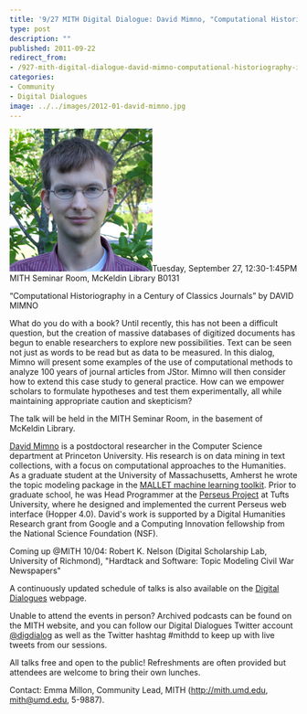 ```yaml
---
title: '9/27 MITH Digital Dialogue: David Mimno, "Computational Historiography in a Century of Classics Journals"'
type: post
description: ""
published: 2011-09-22
redirect_from: 
- /927-mith-digital-dialogue-david-mimno-computational-historiography-in-a-century-of-classics-journals/
categories:
- Community
- Digital Dialogues
image: ../../images/2012-01-david-mimno.jpg
---
```

![David Minmo](../../images/2012-01-david-mimno.jpg)Tuesday, September 27, 12:30-1:45PM MITH Seminar Room, McKeldin Library B0131

“Computational Historiography in a Century of Classics Journals” by DAVID MIMNO

What do you do with a book? Until recently, this has not been a difficult question, but the creation of massive databases of digitized documents has begun to enable researchers to explore new possibilities. Text can be seen not just as words to be read but as data to be measured. In this dialog, Mimno will present some examples of the use of computational methods to analyze 100 years of journal articles from JStor. Mimno will then consider how to extend this case study to general practice. How can we empower scholars to formulate hypotheses and test them experimentally, all while maintaining appropriate caution and skepticism?

The talk will be held in the MITH Seminar Room, in the basement of McKeldin Library.

[David Mimno](http://www.cs.umass.edu/~mimno/) is a postdoctoral researcher in the Computer Science department at Princeton University. His research is on data mining in text collections, with a focus on computational approaches to the Humanities. As a graduate student at the University of Massachusetts, Amherst he wrote the topic modeling package in the [MALLET machine learning toolkit](http://mallet.cs.umass.edu/). Prior to graduate school, he was Head Programmer at the [Perseus Project](http://www.perseus.tufts.edu/hopper/) at Tufts University, where he designed and implemented the current Perseus web interface (Hopper 4.0). David's work is supported by a Digital Humanities Research grant from Google and a Computing Innovation fellowship from the National Science Foundation (NSF).

Coming up @MITH 10/04: Robert K. Nelson (Digital Scholarship Lab, University of Richmond), "Hardtack and Software: Topic Modeling Civil War Newspapers"

A continuously updated schedule of talks is also available on the [Digital Dialogues](http://mith.umd.edu/podcast/) webpage.

Unable to attend the events in person? Archived podcasts can be found on the MITH website, and you can follow our Digital Dialogues Twitter account [@digdialog](http://twitter.com/#!/digdialog) as well as the Twitter hashtag #mithdd to keep up with live tweets from our sessions.

All talks free and open to the public! Refreshments are often provided but attendees are welcome to bring their own lunches.

Contact: Emma Millon, Community Lead, MITH (http://mith.umd.edu, mith@umd.edu, 5-9887).
